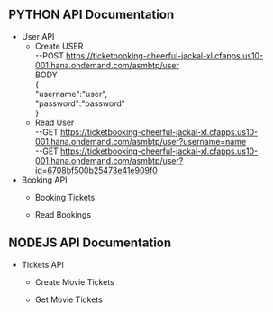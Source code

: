 ## PYTHON API Documentation
* User API
    * Create USER <br />
        --POST https://ticketbooking-cheerful-jackal-xl.cfapps.us10-001.hana.ondemand.com/asmbtp/user <br />
		         BODY <br />
		                { <br />
		                    "username":"user", <br />
		                    "password":"password" <br />
		                } <br />
    * Read User <br />
        --GET https://ticketbooking-cheerful-jackal-xl.cfapps.us10-001.hana.ondemand.com/asmbtp/user?username=name <br />
        --GET https://ticketbooking-cheerful-jackal-xl.cfapps.us10-001.hana.ondemand.com/asmbtp/user?id=6708bf500b25473e41e909f0 <br />
* Booking API
    * Booking Tickets

    * Read Bookings
  
    
## NODEJS API Documentation
* Tickets API
    * Create Movie Tickets

    * Get Movie Tickets
